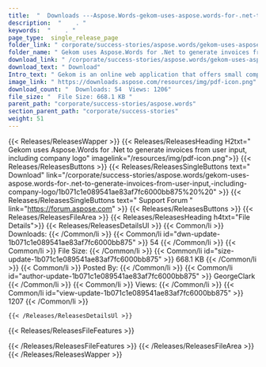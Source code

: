 ```yaml
---
title:  "  Downloads ---Aspose.Words-gekom-uses-aspose.words-for-.net-to-generate-invoices-from-user-input,-including-company-logo . " 
description:  "    . " 
keywords:  "    . " 
page_type:  single_release_page
folder_link: " corporate/success-stories/aspose.words/gekom-uses-aspose.words-for-.net-to-generate-invoices-from-user-input,-including-company-logo/"
folder_name: " Gekom uses Aspose.Words for .Net to generate invoices from user input, including company logo"
download_link: " /corporate/success-stories/aspose.words/gekom-uses-aspose.words-for-.net-to-generate-invoices-from-user-input,-including-company-logo/1b071c1e089541ae83af7fc6000bb875"
download_text: " Download"
Intro_text: " Gekom is an online web application that offers small companies and freelancers a..."
image_link: " https://downloads.aspose.com/resources/img/pdf-icon.png"
download_count: "  Downloads: 54  Views: 1206"
file_size: "  File Size: 668.1 KB "
parent_path: "corporate/success-stories/aspose.words"
section_parent_path: "corporate/success-stories"
weight: 51 
---
```


{{< Releases/ReleasesWapper >}}
  {{< Releases/ReleasesHeading H2txt=" Gekom uses Aspose.Words for .Net to generate invoices from user input, including company logo" imagelink="/resources/img/pdf-icon.png">}}
  {{< Releases/ReleasesButtons >}}
    {{< Releases/ReleasesSingleButtons text=" Download" link="/corporate/success-stories/aspose.words/gekom-uses-aspose.words-for-.net-to-generate-invoices-from-user-input,-including-company-logo/1b071c1e089541ae83af7fc6000bb875%20%20" >}}
    {{< Releases/ReleasesSingleButtons text=" Support Forum " link="https://forum.aspose.com" >}}
  {{< Releases/ReleasesButtons >}}
  {{< Releases/ReleasesFileArea >}}
    {{< Releases/ReleasesHeading h4txt="File Details">}}
    {{< Releases/ReleasesDetailsUl >}}
            {{< Common/li  >}} Downloads: {{< /Common/li >}} 
      {{< Common/li id="dwn-update-1b071c1e089541ae83af7fc6000bb875" >}} 54 {{< /Common/li >}} 
      {{< Common/li  >}} File Size: {{< /Common/li >}} 
      {{< Common/li id="size-update-1b071c1e089541ae83af7fc6000bb875" >}} 668.1 KB {{< /Common/li >}} 
      {{< Common/li  >}} Posted By: {{< /Common/li >}} 
      {{< Common/li id="author-update-1b071c1e089541ae83af7fc6000bb875" >}} GeorgeClark {{< /Common/li >}} 
      {{< Common/li  >}} Views: {{< /Common/li >}} 
      {{< Common/li id="view-update-1b071c1e089541ae83af7fc6000bb875" >}} 1207 {{< /Common/li >}} 

    {{< /Releases/ReleasesDetailsUl >}}

  {{< Releases/ReleasesFileFeatures >}}
      
  {{< /Releases/ReleasesFileFeatures >}}
 {{< /Releases/ReleasesFileArea >}}
{{< /Releases/ReleasesWapper >}}


